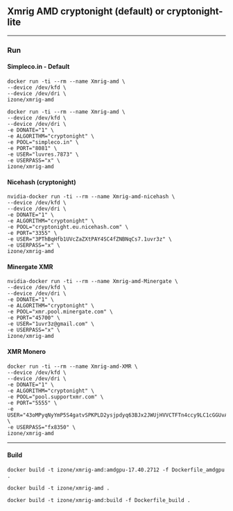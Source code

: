 ## Xmrig AMD cryptonight (default) or cryptonight-lite
-----

### Run

#### Simpleco.in - Default
```
docker run -ti --rm --name Xmrig-amd \
--device /dev/kfd \
--device /dev/dri \
izone/xmrig-amd
```
```
docker run -ti --rm --name Xmrig-amd \
--device /dev/kfd \
--device /dev/dri \
-e DONATE="1" \
-e ALGORITHM="cryptonight" \
-e POOL="simpleco.in" \
-e PORT="8081" \
-e USER="luvres.7873" \
-e USERPASS="x" \
izone/xmrig-amd
```


#### Nicehash (cryptonight)
```
nvidia-docker run -ti --rm --name Xmrig-amd-nicehash \
--device /dev/kfd \
--device /dev/dri \
-e DONATE="1" \
-e ALGORITHM="cryptonight" \
-e POOL="cryptonight.eu.nicehash.com" \
-e PORT="3355" \
-e USER="3PThBqHfb1UVcZaZXtPAY4SC4fZNBNqCs7.1uvr3z" \
-e USERPASS="x" \
izone/xmrig-amd
```

#### Minergate XMR
```
nvidia-docker run -ti --rm --name Xmrig-amd-Minergate \
--device /dev/kfd \
--device /dev/dri \
-e DONATE="1" \
-e ALGORITHM="cryptonight" \
-e POOL="xmr.pool.minergate.com" \
-e PORT="45700" \
-e USER="1uvr3z@gmail.com" \
-e USERPASS="x" \
izone/xmrig-amd
```

#### XMR Monero
```
docker run -ti --rm --name Xmrig-amd-XMR \
--device /dev/kfd \
--device /dev/dri \
-e DONATE="1" \
-e ALGORITHM="cryptonight" \
-e POOL="pool.supportxmr.com" \
-e PORT="5555" \
-e USER="43oMPyqNyYmP5S4gatvSPKPLD2ysjpdyq63BJx2JWUjHVVCTFTn4ccy9LC1cGGUvApCdCGrECuSf9eo2WHBckfBxNx9Dqkf" \
-e USERPASS="fx8350" \
izone/xmrig-amd
```

-----
#### Build
```
docker build -t izone/xmrig-amd:amdgpu-17.40.2712 -f Dockerfile_amdgpu .
```
```
docker build -t izone/xmrig-amd .
```
```
docker build -t izone/xmrig-amd:build -f Dockerfile_build .
```

